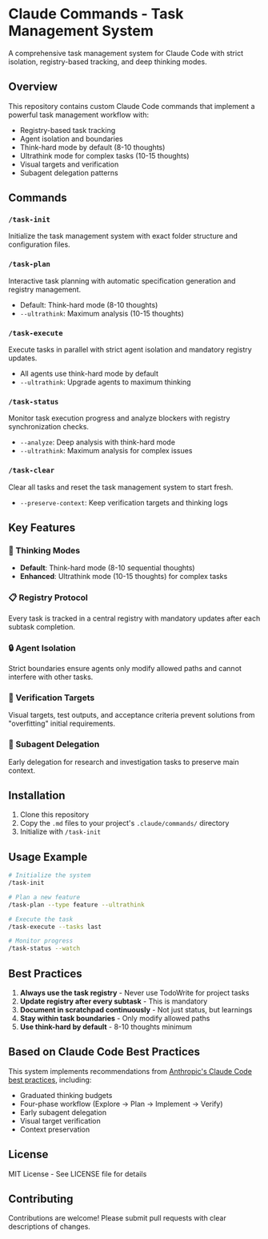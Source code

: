 # Claude Commands - Task Management System

A comprehensive task management system for Claude Code with strict isolation, registry-based tracking, and deep thinking modes.

## Overview

This repository contains custom Claude Code commands that implement a powerful task management workflow with:
- Registry-based task tracking
- Agent isolation and boundaries
- Think-hard mode by default (8-10 thoughts)
- Ultrathink mode for complex tasks (10-15 thoughts)
- Visual targets and verification
- Subagent delegation patterns

## Commands

### `/task-init`
Initialize the task management system with exact folder structure and configuration files.

### `/task-plan` 
Interactive task planning with automatic specification generation and registry management.
- Default: Think-hard mode (8-10 thoughts)
- `--ultrathink`: Maximum analysis (10-15 thoughts)

### `/task-execute`
Execute tasks in parallel with strict agent isolation and mandatory registry updates.
- All agents use think-hard mode by default
- `--ultrathink`: Upgrade agents to maximum thinking

### `/task-status`
Monitor task execution progress and analyze blockers with registry synchronization checks.
- `--analyze`: Deep analysis with think-hard mode
- `--ultrathink`: Maximum analysis for complex issues

### `/task-clear`
Clear all tasks and reset the task management system to start fresh.
- `--preserve-context`: Keep verification targets and thinking logs

## Key Features

### 🧠 Thinking Modes
- **Default**: Think-hard mode (8-10 sequential thoughts)
- **Enhanced**: Ultrathink mode (10-15 thoughts) for complex tasks

### 📋 Registry Protocol
Every task is tracked in a central registry with mandatory updates after each subtask completion.

### 🔒 Agent Isolation
Strict boundaries ensure agents only modify allowed paths and cannot interfere with other tasks.

### 🎯 Verification Targets
Visual targets, test outputs, and acceptance criteria prevent solutions from "overfitting" initial requirements.

### 🤖 Subagent Delegation
Early delegation for research and investigation tasks to preserve main context.

## Installation

1. Clone this repository
2. Copy the `.md` files to your project's `.claude/commands/` directory
3. Initialize with `/task-init`

## Usage Example

```bash
# Initialize the system
/task-init

# Plan a new feature
/task-plan --type feature --ultrathink

# Execute the task
/task-execute --tasks last

# Monitor progress
/task-status --watch
```

## Best Practices

1. **Always use the task registry** - Never use TodoWrite for project tasks
2. **Update registry after every subtask** - This is mandatory
3. **Document in scratchpad continuously** - Not just status, but learnings
4. **Stay within task boundaries** - Only modify allowed paths
5. **Use think-hard by default** - 8-10 thoughts minimum

## Based on Claude Code Best Practices

This system implements recommendations from [Anthropic's Claude Code best practices](https://www.anthropic.com/engineering/claude-code-best-practices), including:
- Graduated thinking budgets
- Four-phase workflow (Explore → Plan → Implement → Verify)
- Early subagent delegation
- Visual target verification
- Context preservation

## License

MIT License - See LICENSE file for details

## Contributing

Contributions are welcome! Please submit pull requests with clear descriptions of changes.